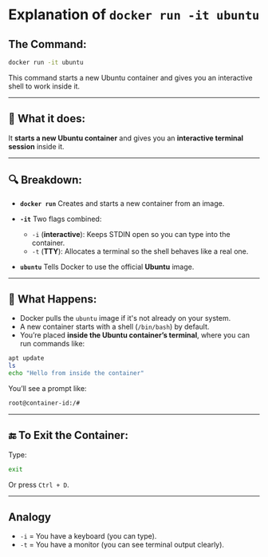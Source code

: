 # Explanation of `docker run -it ubuntu`

## The Command:

```bash
docker run -it ubuntu
```

This command starts a new Ubuntu container and gives you an interactive shell to work inside it.

---

## 🚀 What it does:

It **starts a new Ubuntu container** and gives you an **interactive terminal session** inside it.

---

## 🔍 Breakdown:

* **`docker run`**
  Creates and starts a new container from an image.

* **`-it`**
  Two flags combined:

  * `-i` (**interactive**): Keeps STDIN open so you can type into the container.
  * `-t` (**TTY**): Allocates a terminal so the shell behaves like a real one.

* **`ubuntu`**
  Tells Docker to use the official **Ubuntu** image.

---

## 🧪 What Happens:

* Docker pulls the `ubuntu` image if it's not already on your system.
* A new container starts with a shell (`/bin/bash`) by default.
* You’re placed **inside the Ubuntu container’s terminal**, where you can run commands like:

```bash
apt update
ls
echo "Hello from inside the container"
```

You’ll see a prompt like:

```bash
root@container-id:/#
```

---

## 🔚 To Exit the Container:

Type:

```bash
exit
```

Or press `Ctrl + D`.

---

## Analogy

* `-i` = You have a keyboard (you can type).
* `-t` = You have a monitor (you can see terminal output clearly).

